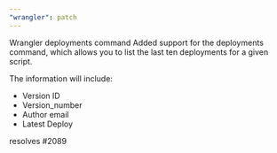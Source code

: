 ```yaml
---
"wrangler": patch
---
```


Wrangler deployments command
Added support for the deployments command, which allows you to list the last ten deployments for a given script.

The information will include:

- Version ID
- Version_number
- Author email
- Latest Deploy

resolves #2089
